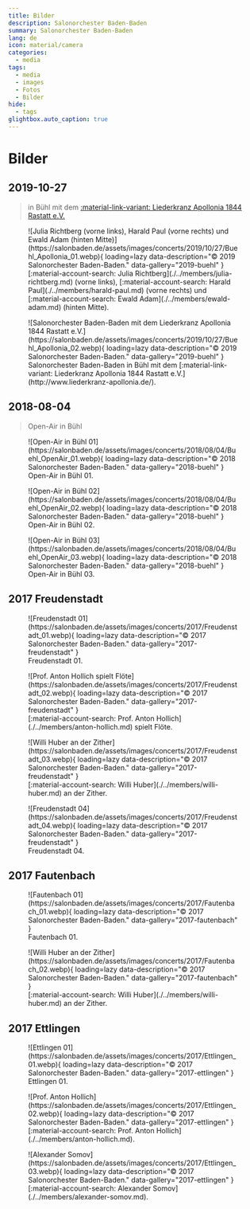 ```yaml
---
title: Bilder
description: Salonorchester Baden-Baden
summary: Salonorchester Baden-Baden
lang: de
icon: material/camera
categories:
  - media
tags:
  - media
  - images
  - Fotos
  - Bilder
hide:
  - tags
glightbox.auto_caption: true
---
```


# Bilder

<!-- more -->

## 2019-10-27

> in Bühl mit dem [:material-link-variant: Liederkranz Apollonia 1844 Rastatt e.V.](http://www.liederkranz-apollonia.de/)

<figure markdown>
  ![Julia Richtberg (vorne links), Harald Paul (vorne rechts) und Ewald Adam (hinten Mitte)](https://salonbaden.de/assets/images/concerts/2019/10/27/Buehl_Apollonia_01.webp){ loading=lazy data-description="&copy; 2019 Salonorchester Baden-Baden." data-gallery="2019-buehl" }
  <figcaption markdown>[:material-account-search: Julia Richtberg](./../members/julia-richtberg.md) (vorne links), [:material-account-search: Harald Paul](./../members/harald-paul.md) (vorne rechts) und [:material-account-search: Ewald Adam](./../members/ewald-adam.md) (hinten Mitte).</figcaption>
</figure>

<figure markdown>
  ![Salonorchester Baden-Baden mit dem Liederkranz Apollonia 1844 Rastatt e.V.](https://salonbaden.de/assets/images/concerts/2019/10/27/Buehl_Apollonia_02.webp){ loading=lazy data-description="&copy; 2019 Salonorchester Baden-Baden." data-gallery="2019-buehl" }
  <figcaption markdown>Salonorchester Baden-Baden in Bühl mit dem [:material-link-variant: Liederkranz Apollonia 1844 Rastatt e.V.](http://www.liederkranz-apollonia.de/).</figcaption>
</figure>

## 2018-08-04

> Open-Air in Bühl

<figure markdown>
  ![Open-Air in Bühl 01](https://salonbaden.de/assets/images/concerts/2018/08/04/Buehl_OpenAir_01.webp){ loading=lazy data-description="&copy; 2018 Salonorchester Baden-Baden." data-gallery="2018-buehl" }
  <figcaption markdown>Open-Air in Bühl 01.</figcaption>
</figure>

<figure markdown>
  ![Open-Air in Bühl 02](https://salonbaden.de/assets/images/concerts/2018/08/04/Buehl_OpenAir_02.webp){ loading=lazy data-description="&copy; 2018 Salonorchester Baden-Baden." data-gallery="2018-buehl" }
  <figcaption markdown>Open-Air in Bühl 02.</figcaption>
</figure>

<figure markdown>
  ![Open-Air in Bühl 03](https://salonbaden.de/assets/images/concerts/2018/08/04/Buehl_OpenAir_03.webp){ loading=lazy data-description="&copy; 2018 Salonorchester Baden-Baden." data-gallery="2018-buehl" }
  <figcaption markdown>Open-Air in Bühl 03.</figcaption>
</figure>

## 2017 Freudenstadt

<figure markdown>
  ![Freudenstadt 01](https://salonbaden.de/assets/images/concerts/2017/Freudenstadt_01.webp){ loading=lazy data-description="&copy; 2017 Salonorchester Baden-Baden." data-gallery="2017-freudenstadt" }
  <figcaption markdown>Freudenstadt 01.</figcaption>
</figure>

<figure markdown>
  ![Prof. Anton Hollich spielt Flöte](https://salonbaden.de/assets/images/concerts/2017/Freudenstadt_02.webp){ loading=lazy data-description="&copy; 2017 Salonorchester Baden-Baden." data-gallery="2017-freudenstadt" }
  <figcaption markdown>[:material-account-search: Prof. Anton Hollich](./../members/anton-hollich.md) spielt Flöte.</figcaption>
</figure>

<figure markdown>
  ![Willi Huber an der Zither](https://salonbaden.de/assets/images/concerts/2017/Freudenstadt_03.webp){ loading=lazy data-description="&copy; 2017 Salonorchester Baden-Baden." data-gallery="2017-freudenstadt" }
  <figcaption markdown>[:material-account-search: Willi Huber](./../members/willi-huber.md) an der Zither.</figcaption>
</figure>

<figure markdown>
  ![Freudenstadt 04](https://salonbaden.de/assets/images/concerts/2017/Freudenstadt_04.webp){ loading=lazy data-description="&copy; 2017 Salonorchester Baden-Baden." data-gallery="2017-freudenstadt" }
  <figcaption markdown>Freudenstadt 04.</figcaption>
</figure>

## 2017 Fautenbach

<figure markdown>
  ![Fautenbach 01](https://salonbaden.de/assets/images/concerts/2017/Fautenbach_01.webp){ loading=lazy data-description="&copy; 2017 Salonorchester Baden-Baden." data-gallery="2017-fautenbach" }
  <figcaption markdown>Fautenbach 01.</figcaption>
</figure>

<figure markdown>
  ![Willi Huber an der Zither](https://salonbaden.de/assets/images/concerts/2017/Fautenbach_02.webp){ loading=lazy data-description="&copy; 2017 Salonorchester Baden-Baden." data-gallery="2017-fautenbach" }
  <figcaption markdown>[:material-account-search: Willi Huber](./../members/willi-huber.md) an der Zither.</figcaption>
</figure>

## 2017 Ettlingen

<figure markdown>
  ![Ettlingen 01](https://salonbaden.de/assets/images/concerts/2017/Ettlingen_01.webp){ loading=lazy data-description="&copy; 2017 Salonorchester Baden-Baden." data-gallery="2017-ettlingen" }
  <figcaption markdown>Ettlingen 01.</figcaption>
</figure>

<figure markdown>
  ![Prof. Anton Hollich](https://salonbaden.de/assets/images/concerts/2017/Ettlingen_02.webp){ loading=lazy data-description="&copy; 2017 Salonorchester Baden-Baden." data-gallery="2017-ettlingen" }
  <figcaption markdown>[:material-account-search: Prof. Anton Hollich](./../members/anton-hollich.md).</figcaption>
</figure>

<figure markdown>
  ![Alexander Somov](https://salonbaden.de/assets/images/concerts/2017/Ettlingen_03.webp){ loading=lazy data-description="&copy; 2017 Salonorchester Baden-Baden." data-gallery="2017-ettlingen" }
  <figcaption markdown>[:material-account-search: Alexander Somov](./../members/alexander-somov.md).</figcaption>
</figure>

